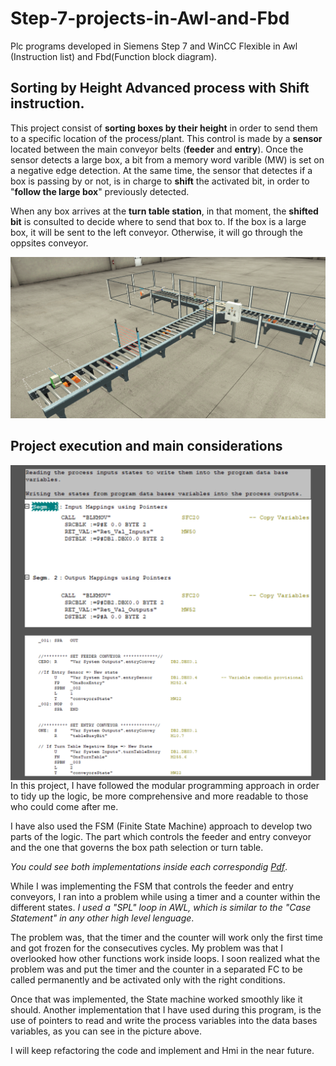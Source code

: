 # Step-7-projects-in-Awl-and-Fbd
Plc programs developed in Siemens Step 7 and WinCC Flexible in Awl (Instruction list) and Fbd(Function block diagram).
## Sorting by Height Advanced process with Shift instruction.
This project consist of **sorting boxes by their height** in order to send them to a specific location of the process/plant. This control is made by a **sensor** located between the main conveyor belts (**feeder** and **entry**).
Once the sensor detects a large box, a bit from a memory word varible (MW) is set on a negative edge detection. At the same time, the sensor that detectes if a box is passing by or not, is in charge to 
**shift** the activated bit, in order to "**follow the large box**" previously detected. 

When any box arrives at the **turn table station**, in that moment, the **shifted bit** is consulted to decide where to send that box to. If the box is a large box, it will be sent to the left conveyor. Otherwise, it will go through the oppsites conveyor.


![](SortingByHeight/img/sortingPlant.png)
## Project execution and main considerations

<img src="SortingByHeight/img/ProgramExample.png" width="600" align="right">

In this project, I have followed the modular programming approach in order to tidy up the logic, be more comprehensive and more readable to those who could come after me.

I have also used the FSM (Finite State Machine) approach to develop two parts of the logic. The part which controls the feeder and entry conveyor and the one that governs the box path selection or turn table. 

*You could see both implementations inside each correspondig [Pdf](SortingByHeight/processPDFs/)*.

While I was implementing the FSM that controls the feeder and entry conveyors, I ran into a problem while using a timer and a counter within the different states. *I used a "SPL" loop in AWL, which is similar to the "Case Statement" in any other high level lenguage*.

The problem was, that the timer and the counter will work only the first time and got frozen for the consecutives cycles. My problem was that I overlooked how other functions work inside loops. I soon realized what the problem was and put the timer and the counter in a separated FC to be called permanently and be activated only with the right conditions.

Once that was implemented, the State machine worked smoothly like it should. Another implementation that I have used during this program, is the use of pointers to read and write the process variables into the data bases variables, as you can see in the picture above.

I will keep refactoring the code and implement and Hmi in the near future.


